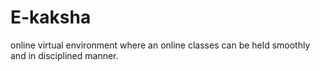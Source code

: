 # E-kaksha
online virtual environment where an online classes can be held smoothly and in disciplined manner.
